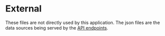 # External

These files are not directly used by this application. The json files are the data sources being served by the [API endpoints](../docs/api.md).
